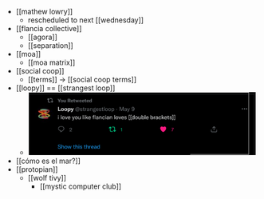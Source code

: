 - [[mathew lowry]]
	- rescheduled to next [[wednesday]]
- [[flancia collective]]
	- [[agora]]
	- [[separation]]
- [[moa]]
	- [[moa matrix]]
- [[social coop]]
	- [[terms]] -> [[social coop terms]]
- [[loopy]] == [[strangest loop]]
	- ![image.png](../assets/image_1652303360260_0.png)
- [[cómo es el mar?]]
- [[protopian]]
	- [[wolf tivy]]
		- [[mystic computer club]]